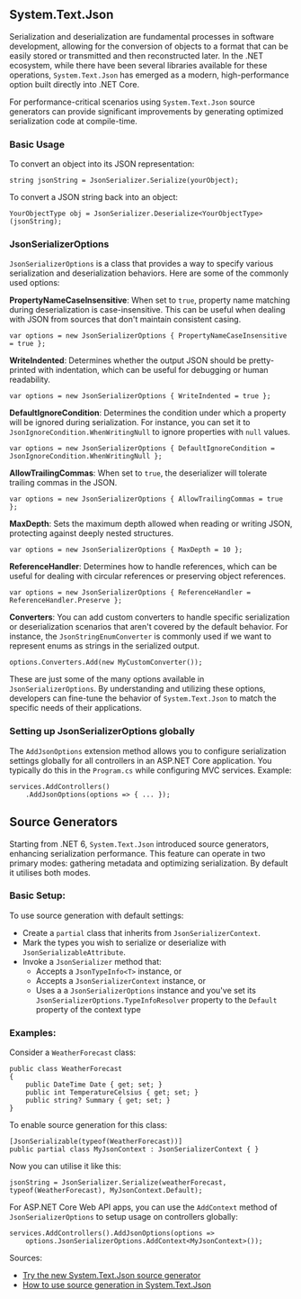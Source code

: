 ##  System.Text.Json

Serialization and deserialization are fundamental processes in software development, allowing for the conversion of objects to a format that can be easily stored or transmitted and then reconstructed later. In the .NET ecosystem, while there have been several libraries available for these operations, `System.Text.Json` has emerged as a modern,  high-performance option built directly into .NET Core.

For performance-critical scenarios  using `System.Text.Json` source generators  can provide significant improvements by generating optimized serialization code at compile-time.

### Basic Usage

To convert an object into its JSON representation:

```string jsonString = JsonSerializer.Serialize(yourObject);```

To convert a JSON string back into an object:

```YourObjectType obj = JsonSerializer.Deserialize<YourObjectType>(jsonString);```
	
	
### JsonSerializerOptions
`JsonSerializerOptions` is a class that provides a way to specify various serialization and deserialization behaviors. Here are some of the commonly used options:

**PropertyNameCaseInsensitive**: When set to `true`, property name matching during deserialization is case-insensitive. This can be useful when dealing with JSON from sources that don't maintain consistent casing.
    
```var options = new JsonSerializerOptions { PropertyNameCaseInsensitive = true };```

 **WriteIndented**: Determines whether the output JSON should be pretty-printed with indentation, which can be useful for debugging or human readability.

```var options = new JsonSerializerOptions { WriteIndented = true };```
    
**DefaultIgnoreCondition**: Determines the condition under which a property will be ignored during serialization. For instance, you can set it to `JsonIgnoreCondition.WhenWritingNull` to ignore properties with `null` values.
   
```var options = new JsonSerializerOptions { DefaultIgnoreCondition = JsonIgnoreCondition.WhenWritingNull };```
        
**AllowTrailingCommas**: When set to `true`, the deserializer will tolerate trailing commas in the JSON.
    
```var options = new JsonSerializerOptions { AllowTrailingCommas = true };``` 
    
**MaxDepth**: Sets the maximum depth allowed when reading or writing JSON, protecting against deeply nested structures.
    
```var options = new JsonSerializerOptions { MaxDepth = 10 };```
    
**ReferenceHandler**: Determines how to handle references, which can be useful for dealing with circular references or preserving object references.
    
```var options = new JsonSerializerOptions { ReferenceHandler = ReferenceHandler.Preserve };```
    
**Converters**: You can add custom converters to handle specific serialization or deserialization scenarios that aren't covered by the default behavior. For instance, the `JsonStringEnumConverter` is commonly used if we want to represent enums as strings in the serialized output.
    
```options.Converters.Add(new MyCustomConverter());```
    
These are just some of the many options available in `JsonSerializerOptions`. By understanding and utilizing these options, developers can fine-tune the behavior of `System.Text.Json` to match the specific needs of their applications.

### Setting up JsonSerializerOptions globally

The `AddJsonOptions` extension method allows you to configure serialization settings globally for all controllers in an ASP.NET Core application.  You typically do this in the `Program.cs` while configuring MVC services. Example:

```
services.AddControllers()
    .AddJsonOptions(options => { ... });
```

## Source Generators

Starting from .NET 6, `System.Text.Json` introduced source generators, enhancing serialization performance. This feature can operate in two primary modes: gathering metadata and optimizing serialization. By default it utilises both modes.

### Basic Setup:

To use source generation with default settings:
-   Create a `partial` class that inherits from `JsonSerializerContext`.
-   Mark the types you wish to serialize or deserialize with `JsonSerializableAttribute`.
-   Invoke a `JsonSerializer` method that:
    -   Accepts a `JsonTypeInfo<T>` instance, or
    -   Accepts a `JsonSerializerContext` instance, or
	 -  Uses a a `JsonSerializerOptions` instance and you've set its `JsonSerializerOptions.TypeInfoResolver` property to the `Default` property of the context type


### Examples:

Consider a `WeatherForecast` class:
```
public class WeatherForecast 
{
    public DateTime Date { get; set; }
    public int TemperatureCelsius { get; set; }
    public string? Summary { get; set; }
}
```

To enable source generation for this class:
```
[JsonSerializable(typeof(WeatherForecast))]
public partial class MyJsonContext : JsonSerializerContext { } 
```
Now you can utilise it like this:
```
jsonString = JsonSerializer.Serialize(weatherForecast, typeof(WeatherForecast), MyJsonContext.Default);
```  
For ASP.NET Core Web API apps, you can use the `AddContext` method of `JsonSerializerOptions` to setup usage on controllers globally:

```
services.AddControllers().AddJsonOptions(options =>
    options.JsonSerializerOptions.AddContext<MyJsonContext>());
```


Sources:

- [Try the new System.Text.Json source generator](https://devblogs.microsoft.com/dotnet/try-the-new-system-text-json-source-generator)
- [How to use source generation in System.Text.Json](https://learn.microsoft.com/en-us/dotnet/standard/serialization/system-text-json/source-generation)
